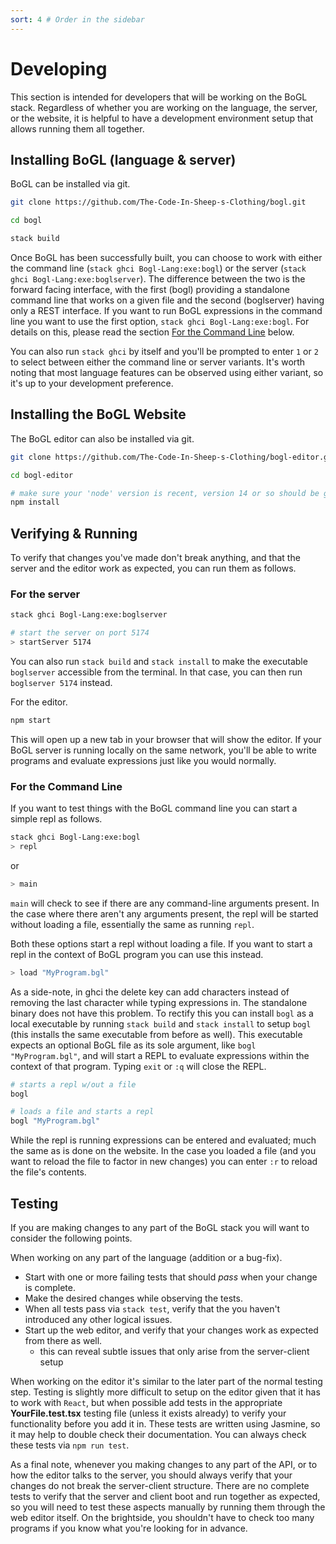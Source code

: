 ```yaml
---
sort: 4 # Order in the sidebar
---
```


# Developing

This section is intended for developers that will be working on the BoGL stack. Regardless of whether you are working on the language, the server, or the website, it is helpful to have a development environment setup that allows running them all together.

## Installing BoGL (language & server)

BoGL can be installed via git.

```bash
git clone https://github.com/The-Code-In-Sheep-s-Clothing/bogl.git

cd bogl

stack build
```

Once BoGL has been successfully built, you can choose to work with either the command line (`stack ghci Bogl-Lang:exe:bogl`) or the server (`stack ghci Bogl-Lang:exe:boglserver`). The difference between the two is the forward facing interface, with the first (bogl) providing a standalone command line that works on a given file and the second (boglserver) having only a REST interface. If you want to run BoGL expressions in the command line you want to use the first option, `stack ghci Bogl-Lang:exe:bogl`. For details on this, please read the section [For the Command Line](#for-the-command-line) below.

You can also run `stack ghci` by itself and you'll be prompted to enter `1` or `2` to select between either the command line or server variants. It's worth noting that most language features can be observed using either variant, so it's up to your development preference.

## Installing the BoGL Website

The BoGL editor can also be installed via git.

```bash
git clone https://github.com/The-Code-In-Sheep-s-Clothing/bogl-editor.git

cd bogl-editor

# make sure your 'node' version is recent, version 14 or so should be good.
npm install
```

## Verifying & Running

To verify that changes you've made don't break anything, and that the server and the editor work as expected, you can run them as follows.

### For the server

```bash
stack ghci Bogl-Lang:exe:boglserver

# start the server on port 5174
> startServer 5174
```
You can also run `stack build` and `stack install` to make the executable `boglserver` accessible from the terminal. In that case, you can then run `boglserver 5174` instead.

For the editor.
```bash
npm start
```
This will open up a new tab in your browser that will show the editor. If your BoGL server is running locally on the same network, you'll be able to write programs and evaluate expressions just like you would normally.

### For the Command Line

If you want to test things with the BoGL command line you can start a simple repl as follows.

```bash
stack ghci Bogl-Lang:exe:bogl
> repl
```

or

```bash
> main
```

`main` will check to see if there are any command-line arguments present. In the case where there aren't any arguments present, the repl will be started without loading a file, essentially the same as running `repl`.

Both these options start a repl without loading a file. If you want to start a repl in the context of BoGL program you can use this instead.

```bash
> load "MyProgram.bgl"
```

As a side-note, in ghci the delete key can add characters instead of removing the last character while typing expressions in. The standalone binary does not have this problem. To rectify this you can install `bogl` as a local executable by running `stack build` and `stack install` to setup `bogl` (this installs the same executable from before as well). This executable expects an optional BoGL file as its sole argument, like `bogl "MyProgram.bgl"`, and will start a REPL to evaluate expressions within the context of that program. Typing `exit` or `:q` will close the REPL.

```bash
# starts a repl w/out a file
bogl

# loads a file and starts a repl
bogl "MyProgram.bgl"
```

While the repl is running expressions can be entered and evaluated; much the same as is done on the website. In the case you loaded a file (and you want to reload the file to factor in new changes) you can enter `:r` to reload the file's contents.

## Testing

If you are making changes to any part of the BoGL stack you will want to consider the following points.

When working on any part of the language (addition or a bug-fix).
- Start with one or more failing tests that should *pass* when your change is complete.
- Make the desired changes while observing the tests.
- When all tests pass via `stack test`, verify that the you haven't introduced any other logical issues.
- Start up the web editor, and verify that your changes work as expected from there as well.
    - this can reveal subtle issues that only arise from the server-client setup

When working on the editor it's similar to the later part of the normal testing step. Testing is slightly more difficult to setup on the editor given that it has to work with `React`, but when possible add tests in the appropriate **YourFile.test.tsx** testing file (unless it exists already) to verify your functionality before you add it in. These tests are written using Jasmine, so it may help to double check their documentation. You can always check these tests via `npm run test`.

As a final note, whenever you making changes to any part of the API, or to how the editor talks to the server, you should always verify that your changes do not break the server-client structure. There are no complete tests to verify that the server and client boot and run together as expected, so you will need to test these aspects manually by running them through the web editor itself. On the brightside, you shouldn't have to check too many programs if you know what you're looking for in advance.
